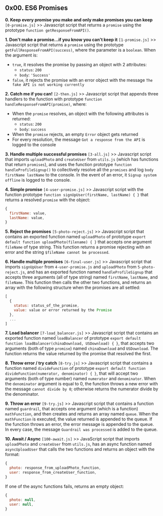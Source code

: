 ## 0x00. ES6 Promises

**0. Keep every promise you make and only make promises you can keep** `[0-promise.js]` >> Javascript script that returns a `promise` using the prototype `function getResponseFromAPI()`.

**1. Don't make a promise...if you know you can't keep it** `[1-promise.js]` >> Javascript script that returns a `promise` using the prototype `getFullResponseFromAPI(success)`, where the parameter is a `boolean`. When the argument is:
- `true`, it resolves the promise by passing an object with 2 attributes:
	- `status`: `200`
	- `body`: `'Success'`
- `false`, it rejects the promise with an error object with the message `The fake API is not working currently`

**2. Catch me if you can!** `[2-then.js]` >> Javascript script that appends three handlers to the function with prototype `function handleResponseFromAPI(promise)`, where:
- When the `promise` resolves, an object with the following attributes is returned:
	- `status`: `200`
	- `body`: `success`
- When  the `promise` rejects, an empty `Error` object gets returned
- For every resolution, the message `Got a response from the API` is logged to the console

**3. Handle multiple successful promises** `[3-all.js]` >> Javascript script that imports `uploadPhoto` and `createUser` from `utils.js` (which has functions that return `promises`), and uses the function prototype `function handleProfileSignup()` to collectively resolve all the `promises` and log `body firstName lastName` to the console. In the event of an error, it `Signup system offline` is logged to the console.

**4. Simple promise** `[4-user-promise.js]` >> Javascript script with the function prototype `function signUpUser(firstName, lastName) { }` that returns a resolved `promise` with the object:

```js
{
  firstName: value,
  lastName: value,
}
```

**5. Reject the promises** `[5-photo-reject.js]` >> Javascript script that contains an exported function named `uploadPhoto` of prototype `export default function uploadPhoto(filename) { }` that accepts one argument `fileName` of type string. This function returns a promise rejecting with an error and the string `$fileName cannot be processed`.

**6. Handle multiple promises** `[6-final-user.js]` >> Javascript script that imports `signUpUser` from `4-user-promise.js` and `uploadPhoto` from `5-photo-reject.js`, and has an exported function named `handleProfileSignup` that accepts three arguments (all of type string) named `firstName`, `lastName`, and `fileName`. This function then calls the other two functions, and returns an array with the following structure when the promises are all settled:
```js
[
  {
    status: status_of_the_promise,
    value: value or error returned by the Promise
  },
  ...
]
```

**7. Load balancer** `[7-load_balancer.js]` >> Javascript script that contains an exported function named `loadBalancer` of prototype `export default function loadBalancer(chinaDownload, USDownload) { }`, that accepts two arguments (both of type `promise`) named `chinaDownload` and `USDownload`. The function returns the value returned by the promise that resolved the first.

**8. Throw error / try catch** `[8-try.js]` >> Javascript script that contains a function named `divideFunction` of prototype `export default function divideFunction(numerator, denominator) { }`, that will accept two arguments (both of type number) named `numerator` and `denominator`. When the `denominator` argument is equal to 0, the function throws a new error with the message `cannot divide by 0`; otherwise returns the numerator divide by the denominator.

**9. Throw an error** `[9-try.js]` >> Javascript script that contains a function named `guardrail`, that accepts one argument (which is a function) `mathFunction`, and then creates and returns an array named `queue`. When the `mathFunction` is executed, the value returned is appended to the queue. If the function throws an error, the error message is appended to the queue. In every case, the message `Guardrail was processed` is added to the queue.

**10. Await / Async** `[100-await.js]` >> JavaScript script that imports `uploadPhoto` and `createUser` from `utils.js`, has an async function named `asyncUploadUser` that calls the two functions and returns an object with the format:
```js
{
  photo: response_from_uploadPhoto_function,
  user: response_from_createUser_function,
}
```
If one of the async functions fails, returns an empty object:
```js
{
  photo: null,
  user: null,
}
```
